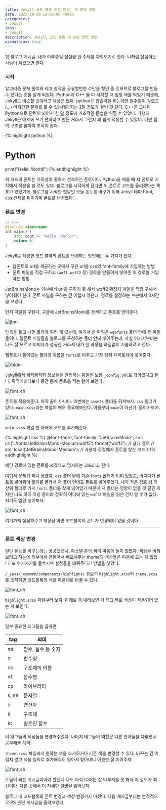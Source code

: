```yaml
---
title: Jekyll 코드 블록 폰트 변경, 색 변경 방법
date: 2023-10-30 14:48:00 +0900
categories:
- Jekyll
tags:
- Jekyll
description: Jekyll 코드 블록 내 폰트 변경 방법
usemathjax: true
---
```


첫 블로그 게시글. 내가 하루종일 삽질을 한 주제를 다뤄보기로 한다.
나처럼 삽질하는 사람이 적었으면 한다.
<!-- more -->

### 시작

알고리즘 문제 풀이와 레고 창작을 공유할만한 수단을 찾던 중 깃허브로 블로그를 만들 수 있다는 것을 알게 되었다. Python과 C++ 둘 다 시작할 때 엄청 애를 먹었기 때문에, Jekyll도 비슷할 것이라고 예상은 했다. python은 입출력을 하는데만 일주일이 걸렸고(...) 어지간한 문제를 풀 수 있는데까지는 2달 정도가 걸린 것 같다. C++은 그나마 Python으로 단련이 되어서 한 달 정도에 기초적인 문법은 익힐 수 있었다. 다행히 Jekyll은 애초에 쓰기 편하라고 만든 거라서 그런지 꽤 쉽게 적응할 수 있었다. 다만 웹의 구조를 알아야 조작이 쉽다.




{% highlight python %}
# Python
print("Hello, World!")
{% endhighlight %}

위 코드의 폰트는 가독성이 좋아서 선호하는 폰트이다. Python을 배울 때 저 폰트로 시작해서 적응을 한 것도 있다.
블로그를 시작하게 된다면 위 폰트로 코드를 올리겠다는 목표가 있었기에, 블로그를 시작한 첫날인 오늘 폰트를 바꾸기 위해 Jekyll 테마 html, css 전체를 뒤져가며 폰트를 변경했다.

### 폰트 변경

```cpp
// C++
#include <iostream>
int main() {
    std::cout << "Hello, world!";
    return 0;
}
```
Jekyll로 작성한 코드 블록의 폰트를 변경하는 방법에는 두 가지가 있다.

- 웹폰트의 url을 제공하는 곳에서 구한 url을 css의 font-family에 기입하는 방법
- 폰트 파일을 직접 구하고 (`woff`, `woff2` 등) 경로를 만들어서 넣어준 후 경로를 기입하는 방법

JetBrainsMono는 외부에서 url을 구하지 못 해서 woff2 확장자 파일을 직접 구해서 넣어줘야 한다. 폰트 파일을 구하는 건 어렵지 않은데, 경로를 설정하는 부분에서 3시간을 보냈다.

먼저 파일을 구한다. 구글에 JetBrainsMono를 검색하고 폰트를 받아준다.

![jbm](/assets/images/2023-10-30-f/jbm.png)

압축을 풀고 나면 폴더가 여러 개 있는데, 여기서 쓸 파일은 `webfonts` 폴더 안에 든 파일들이다.
웹폰트 파일들을 블로그를 구성하는 폴더 안에 넣어주는데, 사실 여기서부터는 나도 잘 모르고 어쩌다가 성공한 거라서 내가 한 과정을 빠짐없이 기술하려고 한다.

웹폰트가 들어있는 폴더의 이름을 `fonts`로 바꾸고 가장 상위 디렉토리에 넣어준다.

![folder](/assets/images/2023-10-30-f/dirmk_.png)

Jekyll에서 굵직굵직한 정보들을 관리하는 파일은 보통 `_config.yml`로 되어있다고 한다. 뒤적거리다보니 중간 쯤에 폰트를 적는 란이 보인다. 

![font_ch](/assets/images/2023-10-30-f/font_ch.png)

폰트를 적용해준다.
아직 끝이 아니다. 이번에는 `assets` 폴더를 뒤져보자. `css` 폴더가 있다. `main.scss`라는 파일이 매우 중요해보인다. 이름부터 `main`이 아닌가. 들어가보자.

![font_ch](/assets/images/2023-10-30-f/mainmn.png)

`main.scss` 파일 맨 아래에 코드를 추가해준다.

{% highlight css %}
@font-face {
  font-family: "JetBrainsMono";
  src: url('../fonts/JetBrainsMono-Medium.woff2') format('woff2');  // 상대 경로
  // src: local('JetBrainsMono-Medium');  // 사용자 로컬에서 폰트를 찾는 코드
}
{% endhighlight %}

해당 경로에 있는 폰트를 쓰겠다고 명시하는 코드라고 한다.

여기서 문제가 하나 생겼다. `css` 폴더 밑에 기존 `fonts` 폴더가 이미 있었고, 어디다가 폰트를 넣어줘야 할지를 몰라서 저 폴더 안에도 폰트를 넣어주었다. 내가 적은 경로 상 최상위 폴더로 가서 `fonts` 폴더를 찾게 되어있기 때문에 저 폴더는 영향이 없을 것 같긴 하지만 나도 아직 적응 중이라 정확히 어디에 있는 `woff2` 파일을 읽은 건지 알 수가 없다. 저기도 일단 넣어보자.

![font_ch](/assets/images/2023-10-30-f/idontknow.png)

여기까지 설정해주고 저장을 하면 코드블록의 폰트가 변경되어 있을 것이다.

-----

### 폰트 색상 변경

일단 폰트를 바꾸는데는 성공했으나, 파스텔 톤의 색이 마음에 들지 않았다. 색상을 바꿔보려고 하는데 외부에서 만들어서 배포해주는 theme의 색상들은 마음에 드는 게 없었다. 또 여기저기를 들쑤시며 설정들을 바꿔주다가 방법을 찾았다.

`/_sass/_common/components/highlight/` 경로의 `highlight.scss`와 `theme.scss`를 조작하면 코드블록의 색을 마음대로 바꿀 수 있다.

![font_ch](/assets/images/2023-10-30-f/coloring1.png)

`highlight.scss` 파일부터 보자. 아래로 쭉 내려보면 각 태그 별로 색상이 적용되어 있는 게 보인다.

![font_ch](/assets/images/2023-10-30-f/coloring2.png)

일부 중요한 태그들을 꼽자면

| tag | 의미 |
| --- | --- |
| mi | 정수, 실수 등 숫자 |
| n | 변수명 |
| nc | 구조체의 이름 |
| nf | 함수명 |
| cp | 라이브러리 |
| s, se | 문자열 |
| o | 연산자 |
| k | 구조체 |
| kt | 빌트인 함수 |

이 태그들의 색상들을 변경해주었다.
나머지 태그들의 역할은 다른 언어들을 다루면서 공부해볼 계획.

`theme.scss` 파일에서 원하는 색을 추가하거나 기존 색을 변경할 수 있다. 바꾸는 건 어렵지 않고 색을 임의로 추가해줘도 알아서 찾아내니 이름만 잘 지어주자.

![font_ch](/assets/images/2023-10-30-f/coloring3.png)

도움이 되는 게시글이어야 할텐데 나도 아직 CSS는 잘 다루지를 못 해서 이 정도가 최선이다. 다른 곳에서 더 자세한 설명을 읽어보자.

블로그 내 코드블록의 폰트 변경과 색상 변경까지 마쳤다. 다음 게시글부터는 본격적으로 PS 관련 게시글을 올려보겠다.